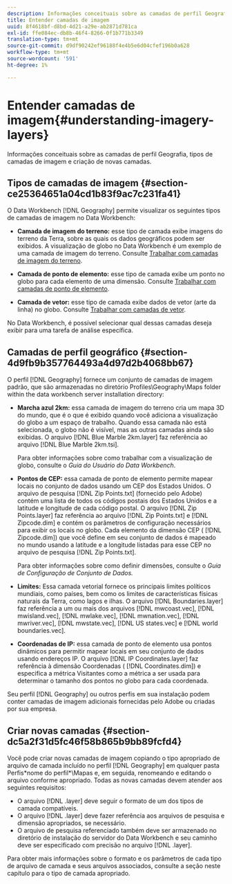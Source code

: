 ```yaml
---
description: Informações conceituais sobre as camadas de perfil Geografia, tipos de camadas de imagem e criação de novas camadas.
title: Entender camadas de imagem
uuid: 8f4618bf-d8bd-4d21-a29e-ab2871d781ca
exl-id: ffe084ec-db8b-46f4-8266-0f1b771b3349
translation-type: tm+mt
source-git-commit: d9df90242ef96188f4e4b5e6d04cfef196b0a628
workflow-type: tm+mt
source-wordcount: '591'
ht-degree: 1%

---
```


# Entender camadas de imagem{#understanding-imagery-layers}

Informações conceituais sobre as camadas de perfil Geografia, tipos de camadas de imagem e criação de novas camadas.

## Tipos de camadas de imagem {#section-ce25364651a04cd1b83f9ac7c231fa41}

O Data Workbench [!DNL Geography] permite visualizar os seguintes tipos de camadas de imagem no Data Workbench:

* **Camada de imagem do terreno:** esse tipo de camada exibe imagens do terreno da Terra, sobre as quais os dados geográficos podem ser exibidos. A visualização de globo no Data Workbench é um exemplo de uma camada de imagem do terreno. Consulte [Trabalhar com camadas de imagem do terreno](../../../home/c-geo-oview/c-wk-img-lyrs/c-trn-img-lyrs/c-trn-img-lyrs.md#concept-8a0a16013e824ac29f35a0349b5d8ccf).

* **Camada de ponto de elemento:** esse tipo de camada exibe um ponto no globo para cada elemento de uma dimensão. Consulte [Trabalhar com camadas de ponto de elemento](../../../home/c-geo-oview/c-wk-img-lyrs/c-elmt-pt-lyrs/c-elmt-pt-lyrs.md#concept-52b3262ab4e042a18956be8809638af9).

* **Camada de vetor:** esse tipo de camada exibe dados de vetor (arte da linha) no globo. Consulte [Trabalhar com camadas de vetor](../../../home/c-geo-oview/c-wk-img-lyrs/c-wk-vctr-lyrs/c-wk-vctr-lyrs.md#concept-a2c9e8155f554cbe96ee3aaf44f2d620).

No Data Workbench, é possível selecionar qual dessas camadas deseja exibir para uma tarefa de análise específica.

## Camadas de perfil geográfico {#section-4d9fb9b357764493a4d97d2b4068bb67}

O perfil [!DNL Geography] fornece um conjunto de camadas de imagem padrão, que são armazenadas no diretório Profiles\Geography\Maps folder within the data workbench server installation directory:

* **Marcha azul 2km:** essa camada de imagem do terreno cria um mapa 3D do mundo, que é o que é exibido quando você adiciona a visualização do globo a um espaço de trabalho. Quando essa camada não está selecionada, o globo não é visível, mas as outras camadas ainda são exibidas. O arquivo [!DNL Blue Marble 2km.layer] faz referência ao arquivo [!DNL Blue Marble 2km.tsi].

   Para obter informações sobre como trabalhar com a visualização de globo, consulte o *Guia do Usuário do Data Workbench*.

* **Pontos de CEP:** essa camada de ponto de elemento permite mapear locais no conjunto de dados usando um CEP dos Estados Unidos. O arquivo de pesquisa [!DNL Zip Points.txt] (fornecido pelo Adobe) contém uma lista de todos os códigos postais dos Estados Unidos e a latitude e longitude de cada código postal. O arquivo [!DNL Zip Points.layer] faz referência ao arquivo [!DNL Zip Points.txt] e [!DNL Zipcode.dim] e contém os parâmetros de configuração necessários para exibir os locais no globo. Cada elemento da dimensão CEP ( [!DNL Zipcode.dim]) que você define em seu conjunto de dados é mapeado no mundo usando a latitude e a longitude listadas para esse CEP no arquivo de pesquisa [!DNL Zip Points.txt].

   Para obter informações sobre como definir dimensões, consulte o *Guia de Configuração de Conjunto de Dados.*

* **Limites:** Essa camada vetorial fornece os principais limites políticos mundiais, como países, bem como os limites de características físicas naturais da Terra, como lagos e ilhas. O arquivo [!DNL Boundaries.layer] faz referência a um ou mais dos arquivos [!DNL mwcoast.vec], [!DNL mwisland.vec], [!DNL mwlake.vec], [!DNL mwnation.vec], [!DNL mwriver.vec], [!DNL mwstate.vec], [!DNL US states.vec] e [!DNL world boundaries.vec].

* **Coordenadas de IP:** essa camada de ponto de elemento usa pontos dinâmicos para permitir mapear locais em seu conjunto de dados usando endereços IP. O arquivo [!DNL IP Coordinates.layer] faz referência à dimensão Coordenadas ( [!DNL Coordinates.dim]) e especifica a métrica Visitantes como a métrica a ser usada para determinar o tamanho dos pontos no globo para cada coordenada.

Seu perfil [!DNL Geography] ou outros perfis em sua instalação podem conter camadas de imagem adicionais fornecidas pelo Adobe ou criadas por sua empresa.

## Criar novas camadas {#section-dc5a2f31d5fc46f58b865b9bb89fcfd4}

Você pode criar novas camadas de imagem copiando o tipo apropriado de arquivo de camada incluído no perfil [!DNL Geography] em qualquer pasta Perfis\*nome do perfil*\Mapas e, em seguida, renomeando e editando o arquivo conforme apropriado. Todas as novas camadas devem atender aos seguintes requisitos:

* O arquivo [!DNL .layer] deve seguir o formato de um dos tipos de camada compatíveis.
* O arquivo [!DNL .layer] deve fazer referência aos arquivos de pesquisa e dimensão apropriados, se necessário.
* O arquivo de pesquisa referenciado também deve ser armazenado no diretório de instalação do servidor do Data Workbench e seu caminho deve ser especificado com precisão no arquivo [!DNL .layer].

Para obter mais informações sobre o formato e os parâmetros de cada tipo de arquivo de camada e seus arquivos associados, consulte a seção neste capítulo para o tipo de camada apropriado.
